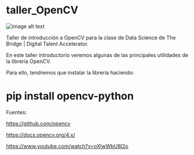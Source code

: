 # taller_OpenCV

![image alt text](https://1118798822.rsc.cdn77.org/wp-content/uploads/2021/04/Python-OpenCV.jpg)


Taller de introducción a OpenCV para la clase de Data Science de The Bridge | Digital Talent Accelerator.

En este taller introductorio veremos algunas de las principales utilidades de la librería OpenCV.

Para ello, tendremos que instalar la librería haciendo:

# pip install opencv-python

Fuentes:

https://github.com/opencv

https://docs.opencv.org/4.x/

https://www.youtube.com/watch?v=oXlwWbU8l2o
